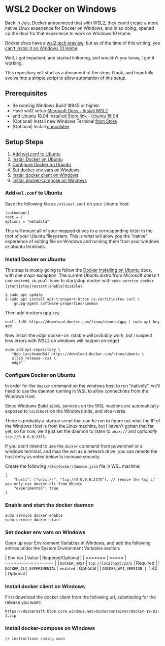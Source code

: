 # WSL2 Docker on Windows

Back in July, Docker announnced that with WSL2, they could create a more native Linux
experience for Docker on Windows, and in so doing, opened up the door for that experience
to work on Windows 10 Home.

Docker _does_ have a [wsl2 tech preview], but as of the time of this writing, you 
[can't install it on Windows 10 Home][issue-4586].

Well, I got impatient, and started tinkering, and wouldn't you know, I got it working.

This repository will start as a document of the steps I took, and hopefully evolve into
a simple script to allow automation of this setup.  

## Prerequisites

- Be running Windows Build 18945 or higher.
- Have wsl2 setup [Microsoft Docs - Install WSL2][install-wsl2]
- and Ubuntu 18.04 installed [Store link - Ubuntu 18.04][ubuntu-store]
- (Optional) Install new Windows Terminal [from Store][windows-terminal-store]
- (Optional) Install [chocolatey][]

## Setup Steps

1. [Add wsl.conf to Ubuntu](#add-wsl-conf-to-ubuntu)
1. [Install Docker on Ubuntu](#install-docker-on-ubuntu)
2. [Configure Docker on Ubuntu](#configure-docker-on-ubuntu)
3. [Set docker env vars on Windows](#set-docker-env-vars-on-windows)
4. [Install docker client on Windows](#install-docker-client-on-windows)
5. [Install docker-compose on Windows](#install-docker-compose-on-windows)

### Add `wsl.conf` to Ubuntu

Save the following file as `/etc/wsl.conf` on your Ubuntu host:

```
[automount]
root = /
options = "metadata"
```
This will mount all of your mapped drives to a corresponding letter
in the root of your Ubuntu filesystem. This is what will allow you
the "native" experience of editing file on Windows and running them
from your windows _or_ ubuntu terminals.

### Install Docker on Ubuntu

This step is mostly going to follow the [Docker Installing on Ubuntu][] docs, with one
major exception. The current Ubuntu distro from Microsoft doesn't use `systemd`, so
you'll have to start/stop docker with `sudo service docker {start|stop|restart|enable|disable}`.


```
$ sudo apt update
$ sudo apt install apt-transport-https ca-certificates curl \
    gnupg-agent software-properties-common
```
Then add dockers gpg key. 

```
curl -fsSL https://download.docker.com/linux/ubuntu/gpg | sudo apt-key add
```

Now install the _edge_ docker-ce. (stable will probably work, but I suspect less errors
with WSL2 on windows will happen on edge)

```
sudo add-apt-repository \
   "deb [arch=amd64] https://download.docker.com/linux/ubuntu \
   $(lsb_release -cs) \
   edge"
```

### Configure Docker on Ubuntu

In order for the `docker` command on the windows host to run
"natively", we'll need to use the daemon running in WSL to allow
connections from the Windows Host.

Since Windows Build `18945`, services on the WSL machine are automatically exposed
to `localhost` on the Windows side, and vice-versa.

There is probably a startup script that can be run to figure out what the IP of the Windows
Host is from the Linux machine, but I haven't gotten that far yet, so for now, we'll
just set the daemon to listen to `unix://` and _optionally_ `tcp://0.0.0.0:2375`.

If you don't intend to use the `docker` command from powershell or a windows terminal,
and map the wsl as a network drive, you can remote the host entry as noted below to
increase security.

Create the following `/etc/docker/daemon.json` file in WSL machine:

```
{
    "hosts": ["unix://", "tcp://0.0.0.0:2375"], // remove the tcp if you only use docker-cli from Ubuntu
    "experimental": true
}
```

### Enable and start the docker daemon

```
sudo service docker enable
sudo service docker start
```

### Set docker env vars on Windows

Open up your Environment Variables in Windows, and add the following
entries under the System Environment Variables section:

| Env Var | Value | Required/Optional |
| ======= | ===== | ================= |
| `DOCKER_HOST` | `tcp://localhost:2375` | Required |
| `DOCKER_CLI_EXPERIMENTAL` | `enabled` | Optional |
| `DOCKER_API_VERSION | `1.40` | Optional |

### Install docker client on Windows

First download the docker client from the following url, substituting for the release you want:

```
https://dockermsft.blob.core.windows.net/dockercontainer/docker-19-03-1.zip
```


### Install docker-compose on Windows

```
// instructions coming soon
```


[wsl2 tech preview]: https://docs.docker.com/docker-for-windows/wsl-tech-preview/
[issue-4586]: https://github.com/docker/for-win/issues/4586
[install-wsl2]: https://docs.microsoft.com/en-us/windows/wsl/wsl2-install
[Docker Installing on Ubuntu]: https://docs.docker.com/install/linux/docker-ce/ubuntu/
[ubuntu-store]: https://www.microsoft.com/store/productId/9N9TNGVNDL3Q
[windows-terminal-store]: https://www.microsoft.com/store/productId/9N0DX20HK701
[chocolatey]: https://chocolatey.org/